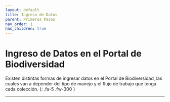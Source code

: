 ```yaml
---
layout: default
title: Ingreso de Datos
parent: Primeros Pasos 
nav_order: 1
has_children: true
---
```



# Ingreso de Datos en el Portal de Biodiversidad 

Existen distintas formas de ingresar datos en el Portal de Biodiversidad, las cuales van a depender del tipo de manejo y el flujo de trabajo que tenga cada colección. 
{: .fs-5 .fw-300 }

---


